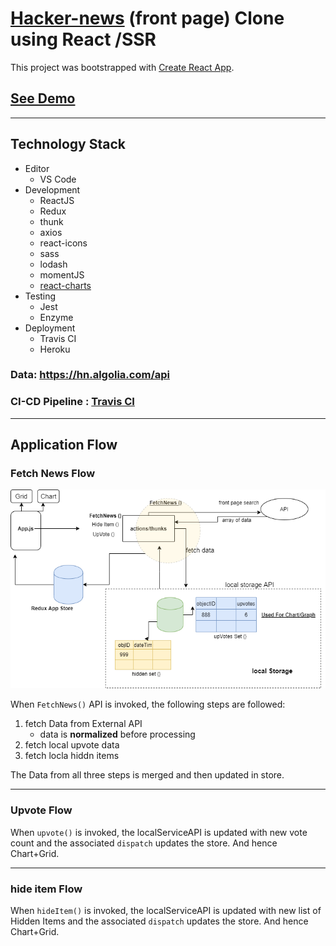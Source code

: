 # [Hacker-news](https://news.ycombinator.com/) (front page) Clone using React /SSR

This project was bootstrapped with [Create React App](https://github.com/facebook/create-react-app).

## [See Demo](https://rk-hacker-news-clone.herokuapp.com/)

---

## Technology Stack

- Editor
  - VS Code
- Development
  - ReactJS
  - Redux
  - thunk
  - axios
  - react-icons
  - sass
  - lodash
  - momentJS
  - [react-charts](https://github.com/tannerlinsley/react-charts)
- Testing
  - Jest
  - Enzyme
- Deployment
  - Travis CI
  - Heroku

### Data: https://hn.algolia.com/api

### CI-CD Pipeline : [Travis CI](https://travis-ci.com/github/rohit-khanna)

---

## Application Flow

### Fetch News Flow

![Fetch News Flow](./extra/main.png)

When `FetchNews()` API is invoked, the following steps are followed:

1.  fetch Data from External API
    - data is **normalized** before processing
2.  fetch local upvote data
3.  fetch locla hiddn items

The Data from all three steps is merged and then updated in store.

---

### Upvote Flow

When `upvote()` is invoked, the localServiceAPI is updated with new vote count and the associated `dispatch` updates the store. And hence Chart+Grid.

---

### hide item Flow

When `hideItem()` is invoked, the localServiceAPI is updated with new list of Hidden Items and the associated `dispatch` updates the store. And hence Chart+Grid.
